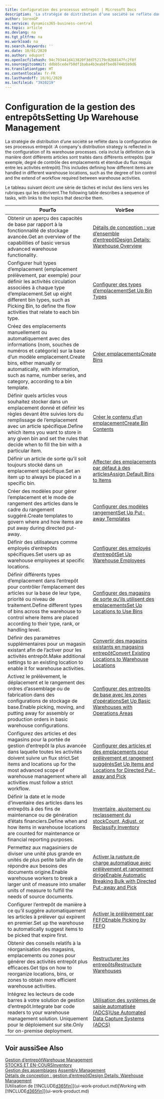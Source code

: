 ```yaml
---
title: Configuration des processus entrepôt | Microsoft Docs
description: 'La stratégie de distribution d’une société se reflète dans la configuration de ses processus entrepôt : cela inclut la définition de la manière dont différents articles sont traités dans différents entrepôts (par exemple, degré de contrôle des emplacements et étendue du flux requis entre les activités entrepôt).'
author: SorenGP
ms.service: dynamics365-business-central
ms.topic: article
ms.devlang: na
ms.tgt_pltfrm: na
ms.workload: na
ms.search.keywords: ''
ms.date: 10/01/2020
ms.author: edupont
ms.openlocfilehash: 94c793441d413820f3dd752179c0268147fc2f8f
ms.sourcegitcommit: ddbb5cede750df1baba4b3eab8fbed6744b5b9d6
ms.translationtype: HT
ms.contentlocale: fr-FR
ms.lasthandoff: 10/01/2020
ms.locfileid: "3920219"
---
```

# <a name="setting-up-warehouse-management"></a><span data-ttu-id="b191c-104">Configuration de la gestion des entrepôts</span><span class="sxs-lookup"><span data-stu-id="b191c-104">Setting Up Warehouse Management</span></span>
<span data-ttu-id="b191c-105">La stratégie de distribution d’une société se reflète dans la configuration de ses processus entrepôt :</span><span class="sxs-lookup"><span data-stu-id="b191c-105">A company's distribution strategy is reflected in the configuration of its warehouse processes.</span></span> <span data-ttu-id="b191c-106">cela inclut la définition de la manière dont différents articles sont traités dans différents entrepôts (par exemple, degré de contrôle des emplacements et étendue du flux requis entre les activités entrepôt).</span><span class="sxs-lookup"><span data-stu-id="b191c-106">This includes defining how different items are handled in different warehouse locations, such as the degree of bin control and the extend of workflow required between warehouse activities.</span></span>  

 <span data-ttu-id="b191c-107">Le tableau suivant décrit une série de tâches et inclut des liens vers les rubriques qui les décrivent.</span><span class="sxs-lookup"><span data-stu-id="b191c-107">The following table describes a sequence of tasks, with links to the topics that describe them.</span></span>   

|<span data-ttu-id="b191c-108">**Pour**</span><span class="sxs-lookup"><span data-stu-id="b191c-108">**To**</span></span>|<span data-ttu-id="b191c-109">**Voir**</span><span class="sxs-lookup"><span data-stu-id="b191c-109">**See**</span></span>|  
|------------|-------------|  
|<span data-ttu-id="b191c-110">Obtenir un aperçu des capacités de base par rapport à la fonctionnalité de stockage avancée.</span><span class="sxs-lookup"><span data-stu-id="b191c-110">Get an overview of the capabilities of basic versus advanced warehouse functionality.</span></span>|[<span data-ttu-id="b191c-111">Détails de conception : vue d’ensemble d’entrepôt</span><span class="sxs-lookup"><span data-stu-id="b191c-111">Design Details: Warehouse Overview</span></span>](design-details-warehouse-overview.md)|  
|<span data-ttu-id="b191c-112">Configurer huit types d’emplacement (emplacement prélèvement, par exemple) pour définir les activités circulation associées à chaque type d’emplacement.</span><span class="sxs-lookup"><span data-stu-id="b191c-112">Set up eight different bin types, such as Picking Bin, to define the flow activities that relate to each bin type.</span></span>|[<span data-ttu-id="b191c-113">Configurer des types d’emplacement</span><span class="sxs-lookup"><span data-stu-id="b191c-113">Set Up Bin Types</span></span>](warehouse-how-to-set-up-bin-types.md)|  
|<span data-ttu-id="b191c-114">Créez des emplacements manuellement ou automatiquement avec des informations (nom, souches de numéros et catégorie) sur la base d’un modèle emplacement.</span><span class="sxs-lookup"><span data-stu-id="b191c-114">Create bins, either manually or automatically, with information, such as name, number series, and category, according to a bin template.</span></span>|[<span data-ttu-id="b191c-115">Créer emplacements</span><span class="sxs-lookup"><span data-stu-id="b191c-115">Create Bins</span></span>](warehouse-how-to-create-individual-bins.md)|  
|<span data-ttu-id="b191c-116">Définir quels articles vous souhaitez stocker dans un emplacement donné et définir les règles devant être suivies lors du remplissage de l’emplacement avec un article spécifique.</span><span class="sxs-lookup"><span data-stu-id="b191c-116">Define which items you want to store in any given bin and set the rules that decide when to fill the bin with a particular item.</span></span>|[<span data-ttu-id="b191c-117">Créer le contenu d’un emplacement</span><span class="sxs-lookup"><span data-stu-id="b191c-117">Create Bin Contents</span></span>](warehouse-how-to-set-up-bin-contents.md)|  
|<span data-ttu-id="b191c-118">Définir un article de sorte qu’il soit toujours stocké dans un emplacement spécifique.</span><span class="sxs-lookup"><span data-stu-id="b191c-118">Set an item up to always be placed in a specific bin.</span></span>|[<span data-ttu-id="b191c-119">Affecter des emplacements par défaut à des articles</span><span class="sxs-lookup"><span data-stu-id="b191c-119">Assign Default Bins to Items</span></span>](warehouse-how-to-assign-default-bins-to-items.md)|
|<span data-ttu-id="b191c-120">Créer des modèles pour gérer l’emplacement et le mode de rangement des articles dans le cadre du rangement suggéré.</span><span class="sxs-lookup"><span data-stu-id="b191c-120">Create templates to govern where and how items are put away during directed put-away.</span></span>|[<span data-ttu-id="b191c-121">Configurer des modèles rangement</span><span class="sxs-lookup"><span data-stu-id="b191c-121">Set Up Put-away Templates</span></span>](warehouse-how-to-set-up-put-away-templates.md)|
|<span data-ttu-id="b191c-122">Définir des utilisateurs comme employés d’entrepôts spécifiques.</span><span class="sxs-lookup"><span data-stu-id="b191c-122">Set users up as warehouse employees at specific locations.</span></span>|[<span data-ttu-id="b191c-123">Configurer des employés d’entrepôt</span><span class="sxs-lookup"><span data-stu-id="b191c-123">Set Up Warehouse Employees</span></span>](warehouse-how-to-set-up-warehouse-employees.md)|
|<span data-ttu-id="b191c-124">Définir différents types d’emplacement dans l’entrepôt pour contrôler l’emplacement des articles sur la base de leur type, priorité ou niveau de traitement.</span><span class="sxs-lookup"><span data-stu-id="b191c-124">Define different types of bins across the warehouse to control where items are placed according to their type, rank, or handling level.</span></span>|[<span data-ttu-id="b191c-125">Configurer des magasins de sorte qu’ils utilisent des emplacements</span><span class="sxs-lookup"><span data-stu-id="b191c-125">Set Up Locations to Use Bins</span></span>](warehouse-how-to-set-up-locations-to-use-bins.md)|
|<span data-ttu-id="b191c-126">Définir des paramètres supplémentaires pour un magasin existant afin de l’activer pour les activités entrepôt.</span><span class="sxs-lookup"><span data-stu-id="b191c-126">Make additional settings to an existing location to enable it for warehouse activities.</span></span>|[<span data-ttu-id="b191c-127">Convertir des magasins existants en magasins entrepôt</span><span class="sxs-lookup"><span data-stu-id="b191c-127">Convert Existing Locations to Warehouse Locations</span></span>](warehouse-how-to-convert-existing-locations-to-warehouse-locations.md)|
|<span data-ttu-id="b191c-128">Activez le prélèvement, le déplacement et le rangement des ordres d’assemblage ou de fabrication dans des configurations de stockage de base.</span><span class="sxs-lookup"><span data-stu-id="b191c-128">Enable picking, moving, and putting away for assembly or production orders in basic warehouse configurations.</span></span>|[<span data-ttu-id="b191c-129">Configurer des entrepôts de base avec les zones d’opérations</span><span class="sxs-lookup"><span data-stu-id="b191c-129">Set Up Basic Warehouses with Operations Areas</span></span>](warehouse-how-to-set-up-basic-warehouses-with-operations-areas.md)|  
|<span data-ttu-id="b191c-130">Configurez des articles et des magasins pour la portée de gestion d’entrepôt la plus avancée dans laquelle toutes les activités doivent suivre un flux strict.</span><span class="sxs-lookup"><span data-stu-id="b191c-130">Set items and locations up for the most advanced scope of warehouse management where all activities must follow a strict workflow.</span></span>|[<span data-ttu-id="b191c-131">Configurer des articles et des emplacements pour prélèvement et rangement suggérés</span><span class="sxs-lookup"><span data-stu-id="b191c-131">Set Up Items and Locations for Directed Put-away and Pick</span></span>](warehouse-how-to-set-up-items-for-directed-put-away-and-pick.md)|  
|<span data-ttu-id="b191c-132">Définir la date et le mode d’inventaire des articles dans les entrepôts à des fins de maintenance ou de génération d’états financiers.</span><span class="sxs-lookup"><span data-stu-id="b191c-132">Define when and how items in warehouse locations are counted for maintenance or financial reporting purposes.</span></span>|[<span data-ttu-id="b191c-133">Inventaire, ajustement ou reclassement du stock</span><span class="sxs-lookup"><span data-stu-id="b191c-133">Count, Adjust, or Reclassify Inventory</span></span>](inventory-how-count-adjust-reclassify.md)|
|<span data-ttu-id="b191c-134">Permettez aux magasiniers de diviser une unité plus grande en unités de plus petite taille afin de répondre aux besoins des documents origine.</span><span class="sxs-lookup"><span data-stu-id="b191c-134">Enable warehouse workers to break a larger unit of measure into smaller units of measure to fulfill the needs of source documents.</span></span>|[<span data-ttu-id="b191c-135">Activer la rupture de charge automatique avec prélèvement et rangement dirigé</span><span class="sxs-lookup"><span data-stu-id="b191c-135">Enable Automatic Breaking Bulk with Directed Put-away and Pick</span></span>](warehouse-enable-automatic-breaking-bulk-with-directed-put-away-and-pick.md)|  
|<span data-ttu-id="b191c-136">Configurer l’entrepôt de manière à ce qu’il suggère automatiquement les articles à prélever qui expirent en premier.</span><span class="sxs-lookup"><span data-stu-id="b191c-136">Set up the warehouse to automatically suggest items to be picked that expire first.</span></span>|[<span data-ttu-id="b191c-137">Activer le prélèvement par FEFO</span><span class="sxs-lookup"><span data-stu-id="b191c-137">Enable Picking by FEFO</span></span>](warehouse-picking-by-fefo.md)|
|<span data-ttu-id="b191c-138">Obtenir des conseils relatifs à la réorganisation des magasins, emplacements ou zones pour générer des activités entrepôt plus efficaces.</span><span class="sxs-lookup"><span data-stu-id="b191c-138">Get tips on how to reorganize locations, bins, or zones to obtain more efficient warehouse activities.</span></span>|[<span data-ttu-id="b191c-139">Restructurer les entrepôts</span><span class="sxs-lookup"><span data-stu-id="b191c-139">Restructure Warehouses</span></span>](warehouse-how-to-restructure-warehouses.md)|
|<span data-ttu-id="b191c-140">Intégrez les lecteurs de code barres à votre solution de gestion d’entrepôt.</span><span class="sxs-lookup"><span data-stu-id="b191c-140">Integrate bar code readers to your warehouse management solution.</span></span> <span data-ttu-id="b191c-141">Uniquement pour le déploiement sur site.</span><span class="sxs-lookup"><span data-stu-id="b191c-141">Only for on-premise deployment.</span></span>|[<span data-ttu-id="b191c-142">Utilisation des systèmes de saisie automatisée (ADCS)</span><span class="sxs-lookup"><span data-stu-id="b191c-142">Use Automated Data Capture Systems (ADCS)</span></span>](warehouse-use-automated-data-capture-systems-adcs.md)|

## <a name="see-also"></a><span data-ttu-id="b191c-143">Voir aussi</span><span class="sxs-lookup"><span data-stu-id="b191c-143">See Also</span></span>  
[<span data-ttu-id="b191c-144">Gestion d’entrepôt</span><span class="sxs-lookup"><span data-stu-id="b191c-144">Warehouse Management</span></span>](warehouse-manage-warehouse.md)  
[<span data-ttu-id="b191c-145">STOCKS ET EN-COURS</span><span class="sxs-lookup"><span data-stu-id="b191c-145">Inventory</span></span>](inventory-manage-inventory.md)  
<span data-ttu-id="b191c-146">[Gestion des assemblages](assembly-assemble-items.md)  </span><span class="sxs-lookup"><span data-stu-id="b191c-146">[Assembly Management](assembly-assemble-items.md)  </span></span>  
[<span data-ttu-id="b191c-147">Détails de conception : gestion d’entrepôt</span><span class="sxs-lookup"><span data-stu-id="b191c-147">Design Details: Warehouse Management</span></span>](design-details-warehouse-management.md)  
<span data-ttu-id="b191c-148">[Utilisation de [!INCLUDE[d365fin](includes/d365fin_md.md)]](ui-work-product.md)</span><span class="sxs-lookup"><span data-stu-id="b191c-148">[Working with [!INCLUDE[d365fin](includes/d365fin_md.md)]](ui-work-product.md)</span></span>
